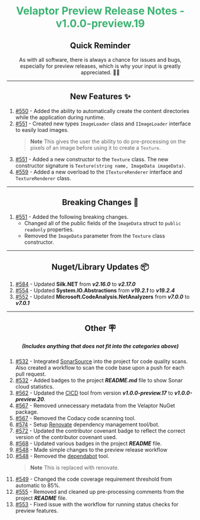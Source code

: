 <h1 align="center" style='color:mediumseagreen;font-weight:bold'>
    Velaptor Preview Release Notes - v1.0.0-preview.19
</h1>

<h2 align="center" style='font-weight:bold'>Quick Reminder</h2>

<div align="center">

As with all software, there is always a chance for issues and bugs, especially for preview releases, which is why your input is greatly appreciated. 🙏🏼
</div>

---

<h2 style="font-weight:bold" align="center">New Features ✨</h2>

1. [#550](https://github.com/KinsonDigital/Velaptor/issues/550) - Added the ability to automatically create the content directories while the application during runtime.
2. [#551](https://github.com/KinsonDigital/Velaptor/issues/551) - Created new types `ImageLoader` class and `IImageLoader` interface to easily load images.
   > **Note** This gives the user the ability to do pre-processing on the pixels of an image before using it to create a `Texture`.
3. [#551](https://github.com/KinsonDigital/Velaptor/issues/551) - Added a new constructor to the `Texture` class.  The new constructor signature is `Texture(string name, ImageData imageData)`.
4. [#559](https://github.com/KinsonDigital/Velaptor/issues/559) - Added a new overload to the `ITextureRenderer` interface and `TextureRenderer` class.

---

<h2 style="font-weight:bold" align="center">Breaking Changes 🧨</h2>

1. [#551](https://github.com/KinsonDigital/Velaptor/issues/551) - Added the following breaking changes.
   - Changed all of the public fields of the `ImageData` struct to `public readonly` properties.
   - Removed the `ImageData` parameter from the `Texture` class constructor.


---

<h2 style="font-weight:bold" align="center">Nuget/Library Updates 📦</h2>

1. [#584](https://github.com/KinsonDigital/Velaptor/issues/584) - Updated **Silk.NET** from _**v2.16.0**_ to _**v2.17.0**_
2. [#554](https://github.com/KinsonDigital/Velaptor/pull/554) - Updated **System.IO.Abstractions** from _**v19.2.1**_ to _**v19.2.4**_
3. [#552](https://github.com/KinsonDigital/Velaptor/pull/552) - Updated **Microsoft.CodeAnalysis.NetAnalyzers** from _**v7.0.0**_ to _**v7.0.1**_

---

<h2 style="font-weight:bold" align="center">Other 🪧</h2>
<h5 align="center">(Includes anything that does not fit into the categories above)</h5>

1. [#532](https://github.com/KinsonDigital/Velaptor/issues/532) - Integrated [SonarSource](https://www.sonarsource.com/products/sonarcloud/) into the project for code quality scans.  Also created a workflow to scan the code base upon a push for each pull request.
2. [#532](https://github.com/KinsonDigital/Velaptor/issues/532) - Added badges to the project _**README.md**_ file to show Sonar cloud statistics.
3. [#562](https://github.com/KinsonDigital/Velaptor/issues/562) - Updated the [CICD](https://github.com/KinsonDigital/CICD) tool from version _**v1.0.0-preview.17**_ to _**v1.0.0-preview.20**_.
4. [#567](https://github.com/KinsonDigital/Velaptor/issues/567) - Removed unnecessary metadata from the Velaptor NuGet package.
5. [#567](https://github.com/KinsonDigital/Velaptor/issues/567) - Removed the Codacy code scanning tool.
6. [#574](https://github.com/KinsonDigital/Velaptor/issues/574) - Setup [Renovate](https://www.mend.io/renovate/) dependency management tool/bot.
7. [#572](https://github.com/KinsonDigital/Velaptor/issues/572) - Updated the contributor covenant badge to reflect the correct version of the contributor covenant used.
8. [#568](https://github.com/KinsonDigital/Velaptor/issues/568) - Updated various badges in the project _**README**_ file.
9. [#548](https://github.com/KinsonDigital/Velaptor/issues/548) - Made simple changes to the preview release workflow
10. [#548](https://github.com/KinsonDigital/Velaptor/issues/548) - Removed the [dependabot](https://docs.github.com/en/code-security/dependabot) tool.
    > **Note** This is replaced with renovate.
11. [#549](https://github.com/KinsonDigital/Velaptor/issues/549) - Changed the code coverage requirement threshold from automatic to 85%.
12. [#555](https://github.com/KinsonDigital/Velaptor/issues/555) - Removed and cleaned up pre-processing comments from the project _**README**_ file.
13. [#553](https://github.com/KinsonDigital/Velaptor/issues/553) - Fixed issue with the workflow for running status checks for preview features.

